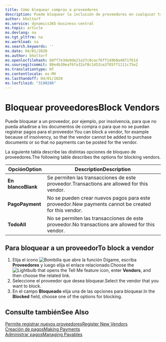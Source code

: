 ```yaml
---
title: Cómo bloquear compras a proveedores
description: Puede bloquear la inclusión de proveedores en cualquier transacción, o simplemente bloquear nuevos pagos a ellos.
author: bholtorf
ms.service: dynamics365-business-central
ms.topic: article
ms.devlang: na
ms.tgt_pltfrm: na
ms.workload: na
ms.search.keywords: ''
ms.date: 04/01/2020
ms.author: bholtorf
ms.openlocfilehash: b0ff7e3de9de21a37c0cacf6ff1d4b0a4871f61d
ms.sourcegitcommit: 88e4b30eaf6fa32af0c1452ce2f85ff1111c75e2
ms.translationtype: HT
ms.contentlocale: es-MX
ms.lasthandoff: 04/01/2020
ms.locfileid: "3190286"
---
```

# <a name="block-vendors"></a><span data-ttu-id="3d92e-103">Bloquear proveedores</span><span class="sxs-lookup"><span data-stu-id="3d92e-103">Block Vendors</span></span>
<span data-ttu-id="3d92e-104">Puede bloquear a un proveedor, por ejemplo, por insolvencia, para que no pueda añadirse a los documentos de compra o para que no se puedan registrar pagos para el proveedor.</span><span class="sxs-lookup"><span data-stu-id="3d92e-104">You can block a vendor, for example because of insolvency, so that the vendor cannot be added to purchase documents or so that no payments can be posted for the vendor.</span></span>

<span data-ttu-id="3d92e-105">La siguiente tabla describe las distintas opciones de bloqueo de proveedores.</span><span class="sxs-lookup"><span data-stu-id="3d92e-105">The following table describes the options for blocking vendors.</span></span>  

|<span data-ttu-id="3d92e-106">Opción</span><span class="sxs-lookup"><span data-stu-id="3d92e-106">Option</span></span>|<span data-ttu-id="3d92e-107">Description</span><span class="sxs-lookup"><span data-stu-id="3d92e-107">Description</span></span>|  
|--------------------|------------|  
|<span data-ttu-id="3d92e-108">**En blanco**</span><span class="sxs-lookup"><span data-stu-id="3d92e-108">**Blank**</span></span>|<span data-ttu-id="3d92e-109">Se permiten las transacciones de este proveedor.</span><span class="sxs-lookup"><span data-stu-id="3d92e-109">Transactions are allowed for this vendor.</span></span>|
|<span data-ttu-id="3d92e-110">**Pago**</span><span class="sxs-lookup"><span data-stu-id="3d92e-110">**Payment**</span></span>|<span data-ttu-id="3d92e-111">No se pueden crear nuevos pagos para este proveedor.</span><span class="sxs-lookup"><span data-stu-id="3d92e-111">New payments cannot be created for this vendor.</span></span>|  
|<span data-ttu-id="3d92e-112">**Todo**</span><span class="sxs-lookup"><span data-stu-id="3d92e-112">**All**</span></span>|<span data-ttu-id="3d92e-113">No se permiten las transacciones de este proveedor.</span><span class="sxs-lookup"><span data-stu-id="3d92e-113">No transactions are allowed for this vendor.</span></span>|  

## <a name="to-block-a-vendor"></a><span data-ttu-id="3d92e-114">Para bloquear a un proveedor</span><span class="sxs-lookup"><span data-stu-id="3d92e-114">To block a vendor</span></span>  
1. <span data-ttu-id="3d92e-115">Elija el icono ![Bombilla que abre la función Dígame](media/ui-search/search_small.png "Dígame qué desea hacer"), escriba **Proveedores** y luego elija el enlace relacionado.</span><span class="sxs-lookup"><span data-stu-id="3d92e-115">Choose the ![Lightbulb that opens the Tell Me feature](media/ui-search/search_small.png "Tell me what you want to do") icon, enter **Vendors**, and then choose the related link.</span></span>
2. <span data-ttu-id="3d92e-116">Seleccione el proveedor que desea bloquear.</span><span class="sxs-lookup"><span data-stu-id="3d92e-116">Select the vendor that you want to block.</span></span>
3. <span data-ttu-id="3d92e-117">En el campo **Bloqueado** elija una de las opciones para bloquear.</span><span class="sxs-lookup"><span data-stu-id="3d92e-117">In the **Blocked** field, choose one of the options for blocking.</span></span>

## <a name="see-also"></a><span data-ttu-id="3d92e-118">Consulte también</span><span class="sxs-lookup"><span data-stu-id="3d92e-118">See Also</span></span>  
[<span data-ttu-id="3d92e-119">Permite registrar nuevos proveedores</span><span class="sxs-lookup"><span data-stu-id="3d92e-119">Register New Vendors</span></span>](purchasing-how-register-new-vendors.md)  
[<span data-ttu-id="3d92e-120">Creación de pagos</span><span class="sxs-lookup"><span data-stu-id="3d92e-120">Making Payments</span></span>](payables-make-payments.md)  
[<span data-ttu-id="3d92e-121">Administrar pagos</span><span class="sxs-lookup"><span data-stu-id="3d92e-121">Managing Payables</span></span>](payables-manage-payables.md)
